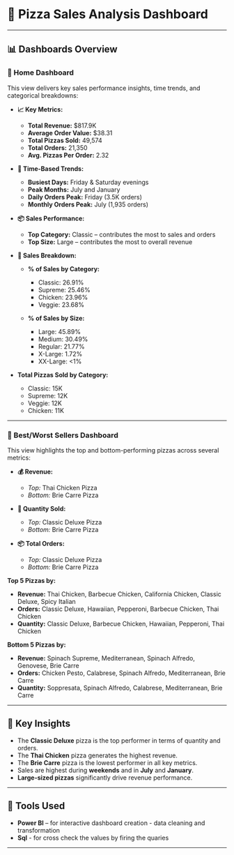 # 🍕 Pizza Sales Analysis Dashboard

---

## 📊 Dashboards Overview

### 🔹 Home Dashboard

This view delivers key sales performance insights, time trends, and categorical breakdowns:

* **📈 Key Metrics:**

  * **Total Revenue:** \$817.9K
  * **Average Order Value:** \$38.31
  * **Total Pizzas Sold:** 49,574
  * **Total Orders:** 21,350
  * **Avg. Pizzas Per Order:** 2.32

* **📅 Time-Based Trends:**

  * **Busiest Days:** Friday & Saturday evenings
  * **Peak Months:** July and January
  * **Daily Orders Peak:** Friday (3.5K orders)
  * **Monthly Orders Peak:** July (1,935 orders)

* **📦 Sales Performance:**

  * **Top Category:** Classic – contributes the most to sales and orders
  * **Top Size:** Large – contributes the most to overall revenue

* **🧁 Sales Breakdown:**

  * **% of Sales by Category:**

    * Classic: 26.91%
    * Supreme: 25.46%
    * Chicken: 23.96%
    * Veggie: 23.68%
  * **% of Sales by Size:**

    * Large: 45.89%
    * Medium: 30.49%
    * Regular: 21.77%
    * X-Large: 1.72%
    * XX-Large: <1%

* **Total Pizzas Sold by Category:**

  * Classic: 15K
  * Supreme: 12K
  * Veggie: 12K
  * Chicken: 11K

---

### 🔹 Best/Worst Sellers Dashboard

This view highlights the top and bottom-performing pizzas across several metrics:

* **💰 Revenue:**

  * *Top:* Thai Chicken Pizza
  * *Bottom:* Brie Carre Pizza

* **🧾 Quantity Sold:**

  * *Top:* Classic Deluxe Pizza
  * *Bottom:* Brie Carre Pizza

* **📦 Total Orders:**

  * *Top:* Classic Deluxe Pizza
  * *Bottom:* Brie Carre Pizza

**Top 5 Pizzas by:**

* **Revenue:** Thai Chicken, Barbecue Chicken, California Chicken, Classic Deluxe, Spicy Italian
* **Orders:** Classic Deluxe, Hawaiian, Pepperoni, Barbecue Chicken, Thai Chicken
* **Quantity:** Classic Deluxe, Barbecue Chicken, Hawaiian, Pepperoni, Thai Chicken

**Bottom 5 Pizzas by:**

* **Revenue:** Spinach Supreme, Mediterranean, Spinach Alfredo, Genovese, Brie Carre
* **Orders:** Chicken Pesto, Calabrese, Spinach Alfredo, Mediterranean, Brie Carre
* **Quantity:** Soppresata, Spinach Alfredo, Calabrese, Mediterranean, Brie Carre

---

## 📌 Key Insights

* The **Classic Deluxe** pizza is the top performer in terms of quantity and orders.
* The **Thai Chicken** pizza generates the highest revenue.
* The **Brie Carre** pizza is the lowest performer in all key metrics.
* Sales are highest during **weekends** and in **July** and **January**.
* **Large-sized pizzas** significantly drive revenue performance.

---

## 💼 Tools Used

* **Power BI** – for interactive dashboard creation
               - data cleaning and transformation
* **Sql** - for cross check the values by firing the quaries

---

